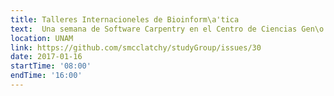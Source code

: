 ```yaml
---
title: Talleres Internacioneles de Bioinform\a'tica
text:  Una semana de Software Carpentry en el Centro de Ciencias Gen\o'micas
location: UNAM
link: https://github.com/smcclatchy/studyGroup/issues/30
date: 2017-01-16
startTime: '08:00'
endTime: '16:00'
---
```

